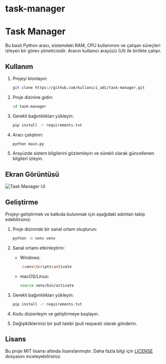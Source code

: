 # task-manager
# Task Manager

Bu basit Python aracı, sistemdeki RAM, CPU kullanımını ve çalışan süreçleri izleyen bir görev yöneticisidir. Aracın kullanıcı arayüzü (UI) ile birlikte çalışır.

## Kullanım

1. Projeyi klonlayın:

    ```bash
    git clone https://github.com/kullanici_adi/task-manager.git
    ```

2. Proje dizinine gidin:

    ```bash
    cd task-manager
    ```

3. Gerekli bağımlılıkları yükleyin:

    ```bash
    pip install -r requirements.txt
    ```

4. Aracı çalıştırın:

    ```bash
    python main.py
    ```

5. Arayüzde sistem bilgilerini gözlemleyin ve sürekli olarak güncellenen bilgileri izleyin.

## Ekran Görüntüsü

![Task Manager UI](screenshots/task_manager_ui.png)

## Geliştirme

Projeyi geliştirmek ve katkıda bulunmak için aşağıdaki adımları takip edebilirsiniz:

1. Proje dizininde bir sanal ortam oluşturun:

    ```bash
    python -m venv venv
    ```

2. Sanal ortamı etkinleştirin:

    - Windows:

        ```bash
        .\venv\Scripts\activate
        ```

    - macOS/Linux:

        ```bash
        source venv/bin/activate
        ```

3. Gerekli bağımlılıkları yükleyin:

    ```bash
    pip install -r requirements.txt
    ```

4. Kodu düzenleyin ve geliştirmeye başlayın.

5. Değişikliklerinizi bir pull talebi (pull request) olarak gönderin.

## Lisans

Bu proje MIT lisansı altında lisanslanmıştır. Daha fazla bilgi için [LICENSE](LICENSE) dosyasını inceleyebilirsiniz.
